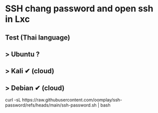 <h1>SSH chang password and open ssh in Lxc</h1>
<h2> Test (Thai language)</h2>
<h2>> Ubuntu ? </h2>
<h2>> Kali ✔ (cloud)</h2>
<h2>> Debian ✔ (cloud)</h2>
<p>curl -sL https://raw.githubusercontent.com/oomplay/ssh-password/refs/heads/main/ssh-password.sh | bash</p> 
